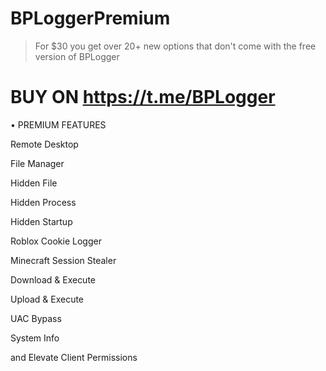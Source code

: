 # BPLoggerPremium
> For $30 you get over 20+ new options that don't come with the free version of BPLogger

BUY ON https://t.me/BPLogger
================================================================================
•  PREMIUM FEATURES

Remote Desktop

File Manager

Hidden File

Hidden Process

Hidden Startup

Roblox Cookie Logger

Minecraft Session Stealer

Download & Execute

Upload & Execute

UAC Bypass

System Info

and Elevate Client Permissions
